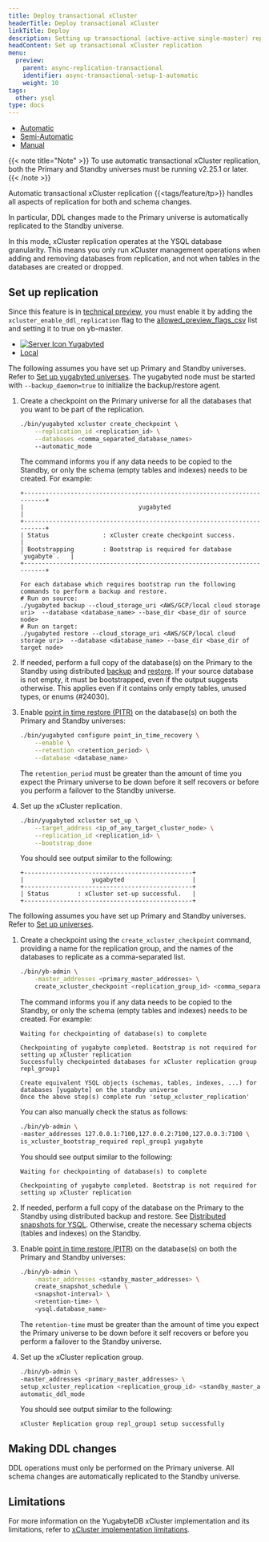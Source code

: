 ```yaml
---
title: Deploy transactional xCluster
headerTitle: Deploy transactional xCluster
linkTitle: Deploy
description: Setting up transactional (active-active single-master) replication between two YB universes
headContent: Set up transactional xCluster replication
menu:
  preview:
    parent: async-replication-transactional
    identifier: async-transactional-setup-1-automatic
    weight: 10
tags:
  other: ysql
type: docs
---
```


<ul class="nav nav-tabs-alt nav-tabs-yb">
  <li >
    <a href="../async-transactional-setup-automatic/" class="nav-link active">
      Automatic
    </a>
  </li>
  <li >
    <a href="../async-transactional-setup-semi-automatic/" class="nav-link">
      Semi-Automatic
    </a>
  </li>
  <li >
    <a href="../async-transactional-setup-manual/" class="nav-link">
      Manual
    </a>
  </li>
</ul>

{{< note title="Note" >}}
To use automatic transactional xCluster replication, both the Primary and Standby universes must be running v2.25.1 or later.
{{< /note >}}


Automatic transactional xCluster replication {{<tags/feature/tp>}} handles all aspects of replication for both and schema changes.

In particular, DDL changes made to the Primary universe is automatically replicated to the Standby universe.

In this mode, xCluster replication operates at the YSQL database granularity. This means you only run xCluster management operations when adding and removing databases from replication, and not when tables in the databases are created or dropped.


## Set up replication

Since this feature is in [technical preview](/preview/releases/versioning/#tech-preview-tp), you must enable it by adding the `xcluster_enable_ddl_replication` flag to the [allowed_preview_flags_csv](../../../reference/configuration/yb-master/#allowed-preview-flags-csv) list and setting it to true on yb-master.


<ul class="nav nav-tabs-alt nav-tabs-yb custom-tabs">
  <li>
    <a href="#yugabyted" class="nav-link active" id="yugabyted-tab" data-bs-toggle="tab"
      role="tab" aria-controls="yugabyted" aria-selected="true">
      <img src="/icons/database.svg" alt="Server Icon">
      Yugabyted
    </a>
  </li>
  <li>
    <a href="#local" class="nav-link" id="local-tab" data-bs-toggle="tab"
      role="tab" aria-controls="local" aria-selected="false">
      <i class="icon-shell"></i>
      Local
    </a>
  </li>
</ul>
<div class="tab-content">
  <div id="yugabyted" class="tab-pane fade show active" role="tabpanel" aria-labelledby="yugabyted-tab">

<!-- YugabyteD Setup -->

The following assumes you have set up Primary and Standby universes. Refer to [Set up yugabyted universes](../../../../reference/configuration/yugabyted/#start). The yugabyted node must be started with `--backup_daemon=true` to initialize the backup/restore agent.


1. Create a checkpoint on the Primary universe for all the databases that you want to be part of the replication.

    ```sh
    ./bin/yugabyted xcluster create_checkpoint \
        --replication_id <replication_id> \
        --databases <comma_separated_database_names>
        --automatic_mode
    ```

    The command informs you if any data needs to be copied to the Standby, or only the schema (empty tables and indexes) needs to be created. For example:

    ```output
    +-------------------------------------------------------------------------+
    |                                yugabyted                                |
    +-------------------------------------------------------------------------+
    | Status               : xCluster create checkpoint success.              |
    | Bootstrapping        : Bootstrap is required for database `yugabyte`.   |
    +-------------------------------------------------------------------------+

    For each database which requires bootstrap run the following commands to perform a backup and restore.
    # Run on source:
    ./yugabyted backup --cloud_storage_uri <AWS/GCP/local cloud storage uri>  --database <database_name> --base_dir <base_dir of source node>
    # Run on target:
    ./yugabyted restore --cloud_storage_uri <AWS/GCP/local cloud storage uri>  --database <database_name> --base_dir <base_dir of target node>
    ```

1. If needed, perform a full copy of the database(s) on the Primary to the Standby using distributed [backup](../../../../reference/configuration/yugabyted/#backup) and [restore](../../../../reference/configuration/yugabyted/#restore). If your source database is not empty, it must be bootstrapped, even if the output suggests otherwise. This applies even if it contains only empty tables, unused types, or enums (#24030).

1. Enable [point in time restore (PITR)](../../../../manage/backup-restore/point-in-time-recovery/) on the database(s) on both the Primary and Standby universes:

    ```sh
    ./bin/yugabyted configure point_in_time_recovery \
        --enable \
        --retention <retention_period> \
        --database <database_name>
    ```

    The `retention_period` must be greater than the amount of time you expect the Primary universe to be down before it self recovers or before you perform a failover to the Standby universe.

1. Set up the xCluster replication.

    ```sh
    ./bin/yugabyted xcluster set_up \
        --target_address <ip_of_any_target_cluster_node> \
        --replication_id <replication_id> \
        --bootstrap_done
    ```

    You should see output similar to the following:

    ```output
    +-----------------------------------------------+
    |                   yugabyted                   |
    +-----------------------------------------------+
    | Status        : xCluster set-up successful.   |
    +-----------------------------------------------+

    ```
  </div>

  <div id="local" class="tab-pane fade " role="tabpanel" aria-labelledby="local-tab">

<!-- Local Setup -->

The following assumes you have set up Primary and Standby universes. Refer to [Set up universes](../async-deployment/#set-up-universes).

1. Create a checkpoint using the `create_xcluster_checkpoint` command, providing a name for the replication group, and the names of the databases to replicate as a comma-separated list.

    ```sh
    ./bin/yb-admin \
        -master_addresses <primary_master_addresses> \
        create_xcluster_checkpoint <replication_group_id> <comma_separated_namespace_names>
    ```

    The command informs you if any data needs to be copied to the Standby, or only the schema (empty tables and indexes) needs to be created. For example:

    ```output
    Waiting for checkpointing of database(s) to complete

    Checkpointing of yugabyte completed. Bootstrap is not required for setting up xCluster replication
    Successfully checkpointed databases for xCluster replication group repl_group1

    Create equivalent YSQL objects (schemas, tables, indexes, ...) for databases [yugabyte] on the standby universe
    Once the above step(s) complete run 'setup_xcluster_replication'
    ```

    You can also manually check the status as follows:

    ```sh
    ./bin/yb-admin \
    -master_addresses 127.0.0.1:7100,127.0.0.2:7100,127.0.0.3:7100 \
    is_xcluster_bootstrap_required repl_group1 yugabyte
    ```

    You should see output similar to the following:

    ```output
    Waiting for checkpointing of database(s) to complete

    Checkpointing of yugabyte completed. Bootstrap is not required for setting up xCluster replication
    ```

1. If needed, perform a full copy of the database on the Primary to the Standby using distributed backup and restore. See [Distributed snapshots for YSQL](../../../../manage/backup-restore/snapshot-ysql/). Otherwise, create the necessary schema objects (tables and indexes) on the Standby.

1. Enable [point in time restore (PITR)](../../../../admin/yb-admin/#create-snapshot-schedule) on the database(s) on both the Primary and Standby universes:

    ```sh
    ./bin/yb-admin \
        -master_addresses <standby_master_addresses> \
        create_snapshot_schedule \
        <snapshot-interval> \
        <retention-time> \
        <ysql.database_name>
    ```

    The `retention-time` must be greater than the amount of time you expect the Primary universe to be down before it self recovers or before you perform a failover to the Standby universe.

1. Set up the xCluster replication group.

    ```sh
    ./bin/yb-admin \
    -master_addresses <primary_master_addresses> \
    setup_xcluster_replication <replication_group_id> <standby_master_addresses> \
    automatic_ddl_mode
    ```

    You should see output similar to the following:

    ```output
    xCluster Replication group repl_group1 setup successfully
    ```


  </div>

</div>


## Making DDL changes

DDL operations must only be performed on the Primary universe. All schema changes are automatically replicated to the Standby universe.

## Limitations

For more information on the YugabyteDB xCluster implementation and its limitations, refer to [xCluster implementation limitations](../../../../architecture/docdb-replication/async-replication/#limitations).
